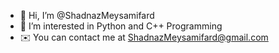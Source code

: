 - 👋 Hi, I’m @ShadnazMeysamifard
- 👀 I’m interested in Python and C++ Programming
- ✉️  You can contact me at ShadnazMeysamifard@gmail.com


<!---
ShadnazMeysamifard/ShadnazMeysamifard is a ✨ special ✨ repository because its `README.md` (this file) appears on your GitHub profile.
You can click the Preview link to take a look at your changes.
--->
